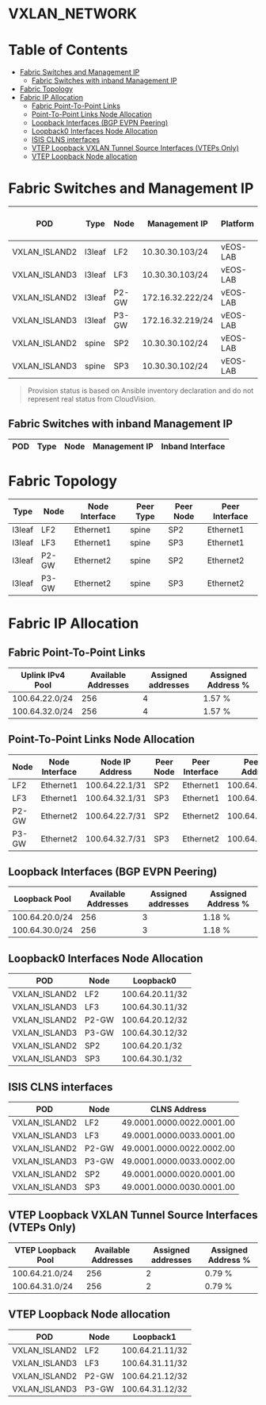 # VXLAN_NETWORK

# Table of Contents

- [Fabric Switches and Management IP](#fabric-switches-and-management-ip)
  - [Fabric Switches with inband Management IP](#fabric-switches-with-inband-management-ip)
- [Fabric Topology](#fabric-topology)
- [Fabric IP Allocation](#fabric-ip-allocation)
  - [Fabric Point-To-Point Links](#fabric-point-to-point-links)
  - [Point-To-Point Links Node Allocation](#point-to-point-links-node-allocation)
  - [Loopback Interfaces (BGP EVPN Peering)](#loopback-interfaces-bgp-evpn-peering)
  - [Loopback0 Interfaces Node Allocation](#loopback0-interfaces-node-allocation)
  - [ISIS CLNS interfaces](#isis-clns-interfaces)
  - [VTEP Loopback VXLAN Tunnel Source Interfaces (VTEPs Only)](#vtep-loopback-vxlan-tunnel-source-interfaces-vteps-only)
  - [VTEP Loopback Node allocation](#vtep-loopback-node-allocation)

# Fabric Switches and Management IP

| POD | Type | Node | Management IP | Platform | Provisioned in CloudVision |
| --- | ---- | ---- | ------------- | -------- | -------------------------- |
| VXLAN_ISLAND2 | l3leaf | LF2 | 10.30.30.103/24 | vEOS-LAB | Provisioned |
| VXLAN_ISLAND3 | l3leaf | LF3 | 10.30.30.103/24 | vEOS-LAB | Provisioned |
| VXLAN_ISLAND2 | l3leaf | P2-GW | 172.16.32.222/24 | vEOS-LAB | Provisioned |
| VXLAN_ISLAND3 | l3leaf | P3-GW | 172.16.32.219/24 | vEOS-LAB | Provisioned |
| VXLAN_ISLAND2 | spine | SP2 | 10.30.30.102/24 | vEOS-LAB | Provisioned |
| VXLAN_ISLAND3 | spine | SP3 | 10.30.30.102/24 | vEOS-LAB | Provisioned |

> Provision status is based on Ansible inventory declaration and do not represent real status from CloudVision.

## Fabric Switches with inband Management IP
| POD | Type | Node | Management IP | Inband Interface |
| --- | ---- | ---- | ------------- | ---------------- |

# Fabric Topology

| Type | Node | Node Interface | Peer Type | Peer Node | Peer Interface |
| ---- | ---- | -------------- | --------- | ----------| -------------- |
| l3leaf | LF2 | Ethernet1 | spine | SP2 | Ethernet1 |
| l3leaf | LF3 | Ethernet1 | spine | SP3 | Ethernet1 |
| l3leaf | P2-GW | Ethernet2 | spine | SP2 | Ethernet2 |
| l3leaf | P3-GW | Ethernet2 | spine | SP3 | Ethernet2 |

# Fabric IP Allocation

## Fabric Point-To-Point Links

| Uplink IPv4 Pool | Available Addresses | Assigned addresses | Assigned Address % |
| ---------------- | ------------------- | ------------------ | ------------------ |
| 100.64.22.0/24 | 256 | 4 | 1.57 % |
| 100.64.32.0/24 | 256 | 4 | 1.57 % |

## Point-To-Point Links Node Allocation

| Node | Node Interface | Node IP Address | Peer Node | Peer Interface | Peer IP Address |
| ---- | -------------- | --------------- | --------- | -------------- | --------------- |
| LF2 | Ethernet1 | 100.64.22.1/31 | SP2 | Ethernet1 | 100.64.22.0/31 |
| LF3 | Ethernet1 | 100.64.32.1/31 | SP3 | Ethernet1 | 100.64.32.0/31 |
| P2-GW | Ethernet2 | 100.64.22.7/31 | SP2 | Ethernet2 | 100.64.22.6/31 |
| P3-GW | Ethernet2 | 100.64.32.7/31 | SP3 | Ethernet2 | 100.64.32.6/31 |

## Loopback Interfaces (BGP EVPN Peering)

| Loopback Pool | Available Addresses | Assigned addresses | Assigned Address % |
| ------------- | ------------------- | ------------------ | ------------------ |
| 100.64.20.0/24 | 256 | 3 | 1.18 % |
| 100.64.30.0/24 | 256 | 3 | 1.18 % |

## Loopback0 Interfaces Node Allocation

| POD | Node | Loopback0 |
| --- | ---- | --------- |
| VXLAN_ISLAND2 | LF2 | 100.64.20.11/32 |
| VXLAN_ISLAND3 | LF3 | 100.64.30.11/32 |
| VXLAN_ISLAND2 | P2-GW | 100.64.20.12/32 |
| VXLAN_ISLAND3 | P3-GW | 100.64.30.12/32 |
| VXLAN_ISLAND2 | SP2 | 100.64.20.1/32 |
| VXLAN_ISLAND3 | SP3 | 100.64.30.1/32 |

## ISIS CLNS interfaces

| POD | Node | CLNS Address |
| --- | ---- | ------------ |
| VXLAN_ISLAND2 | LF2 | 49.0001.0000.0022.0001.00 |
| VXLAN_ISLAND3 | LF3 | 49.0001.0000.0033.0001.00 |
| VXLAN_ISLAND2 | P2-GW | 49.0001.0000.0022.0002.00 |
| VXLAN_ISLAND3 | P3-GW | 49.0001.0000.0033.0002.00 |
| VXLAN_ISLAND2 | SP2 | 49.0001.0000.0020.0001.00 |
| VXLAN_ISLAND3 | SP3 | 49.0001.0000.0030.0001.00 |

## VTEP Loopback VXLAN Tunnel Source Interfaces (VTEPs Only)

| VTEP Loopback Pool | Available Addresses | Assigned addresses | Assigned Address % |
| --------------------- | ------------------- | ------------------ | ------------------ |
| 100.64.21.0/24 | 256 | 2 | 0.79 % |
| 100.64.31.0/24 | 256 | 2 | 0.79 % |

## VTEP Loopback Node allocation

| POD | Node | Loopback1 |
| --- | ---- | --------- |
| VXLAN_ISLAND2 | LF2 | 100.64.21.11/32 |
| VXLAN_ISLAND3 | LF3 | 100.64.31.11/32 |
| VXLAN_ISLAND2 | P2-GW | 100.64.21.12/32 |
| VXLAN_ISLAND3 | P3-GW | 100.64.31.12/32 |
